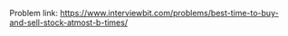 Problem link: https://www.interviewbit.com/problems/best-time-to-buy-and-sell-stock-atmost-b-times/

